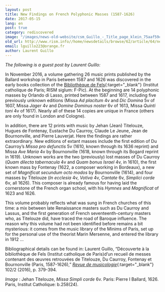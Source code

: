 ```yaml
---
layout: post
title: New Findings on French Polyphonic Masses (1587-1626)
date: 2017-05-15
lang: en
post: true
category: rediscovered
image: "/images/news-old-website/csm_Guillo_-_Title_page_klein_75aaf59cd6.jpg"
old_url: http://www.rism.info//home/newsdetails/browse/62/article/64/new-findings-on-french-polyphonic-masses-1587-1626.html
email: lguillo223@orange.fr
author: Laurent Guillo
---
```



_The following is a guest post by Laurent Guillo:_

In November 2016, a volume gathering 26 music prints published by the Ballard workshop in Paris between 1587 and 1626 was discovered in the early books collection of the [Bibliothèque de Fels](http://www.icp.fr/){:target="_blank"} (Institut catholique de Paris; RISM siglum: F-Pic). At the beginning are 14 polyphonic masses by Orlando di Lasso, printed between 1587 and 1617, including five previously unknown editions (Missa _Ad placitum_ 4v and _Dic Domina_ 5v of 1607, Missa _Jager_ 4v and _Domine Dominus noster_ 6v of 1613, Missa _Quinti toni_ 4v of 1617). Nearly all of these 14 copies are unique in France (others are only found in London and Cologne).

In addition, there are 12 prints with music by Jehan (Jean) Titelouze, Hugues de Fontenay, Eustache Du Caurroy, Claude Le Jeune, Jean de Bournonville, and Pierre Lauverjat. Here the findings are rather extraordinary. New editions of extant masses include the first edition of Du Caurroy’s _Missa pro defunctis_ 5v (1610, known through its 1636 reprint) and Missa _Ave Maria_ 4v by Bournonville (1618, known through its Bogard reprint in 1619). Unknown works are the two (previously) lost masses of Du Caurroy (_Quam dilecta tabernacula_ 4v and _Quam bonus Israel_ 4v, in 1610), the first known mass by Fontenay (1622, a composer working in Bordeaux), a new set of _Magnificat secundum octo modos_ by Bournonville (1614), and four masses by Titelouze (_In ecclesia_ 4v, _Votiva_ 4v, _Cantate_ 6v, _Simplici corde_ 6v, all 1626). This composer is already famous for having laid the cornerstone of the French organ school, with his _Hymnes_ and _Magnificat_ of 1623 and 1626.

This volume probably reflects what was sung in French churches of this time: a mix between late Renaissance masters such as Du Caurroy and Lassus, and the first generation of French seventeenth-century masters who, as Titelouze did, have traced the road of Baroque influence. The reason why this volume had not been identified before remains a bit mysterious: it comes from the music library of the Minims of Paris, set up for the personal use of the theorist Marin Mersenne, and entered the library in 1912 ...

Bibliographical details can be found in: Laurent Guillo, “Découverte à la bibliothèque de Fels (Institut catholique de Paris)d’un recueil de messes contenant des œuvres retrouvées de Titelouze, Du Caurroy, Fontenay et Bournonville (Paris, 1587-1626),” [_Revue de musicologie_](http://www.sfmusicologie.fr/index.php?id=64){:target="_blank"} 102/2 (2016), p. 379-394.


_Image_ : Jehan Titelouze, _Missa Simpli corde_ 6v. Paris: Pierre I Ballard, 1626. Paris, Institut Catholique: b.258(24).



